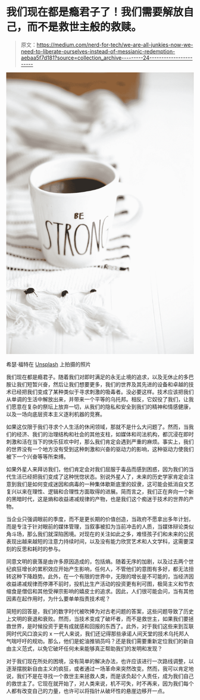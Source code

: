 # 我们现在都是瘾君子了！我们需要解放自己，而不是救世主般的救赎。

> 原文：<https://medium.com/nerd-for-tech/we-are-all-junkies-now-we-need-to-liberate-ourselves-instead-of-messianic-redemption-aebaa5f7d181?source=collection_archive---------24----------------------->

![](img/c8f9035d346681652def5e73a6497b8c.png)

希瑟·福特在 [Unsplash](https://unsplash.com?utm_source=medium&utm_medium=referral) 上拍摄的照片

我们现在都是瘾君子。随着我们对即时满足的永无止境的追求，以及无休止的多巴胺让我们短暂兴奋，然后让我们想要更多，我们的世界及其先进的设备和卓越的技术已经把我们变成了某种类似于寻求刺激的吸毒者。没必要这样。技术应该把我们从单调的生活中解放出来，并带来一个平等的乌托邦。相反，它奴役了我们，让我们愿意在复杂的祭坛上放弃一切，从我们的隐私和安全到我们的精神和情感健康，以及一场向底层资本主义逐利机器的竞赛。

如果这仅限于我们寻求个人生活的休闲领域，那就不是什么大问题了。然而，当我们的经济、我们的治理结构和社会的其他支柱，如媒体和司法机构，都沉浸在即时刺激和活在当下的快乐狂欢中时，那么我们肯定会遇到严重的麻烦。事实上，我们的世界没有一个地方没有受到这种刺激和兴奋的驱动力的影响，这种驱动力使我们被下一个兴奋等等所束缚。

如果外星人来拜访我们，他们肯定会对我们屈服于毒品而感到困惑，因为我们的当代生活已经把我们变成了这种恍惚状态。别说外星人了，未来的历史学家肯定会注意到我们是如何变成迷因和病毒的一种集体歇斯底里的奴隶，这可能会抵消自文艺复兴以来在理性、逻辑和合理性方面取得的进展。简而言之，我们正在奔向一个新的黑暗时代，这是熵和收益递减规律的产物，也是我们这个痴迷于技术的世界的产物。

当企业只强调眼前的季度，而不是更长期的价值创造，当政府不愿拿出多年计划，而是专注于针对眼前的媒体管理，当叙事被扣为当前冲击的人质，当媒体辩论类似角斗场，那么我们就深陷困境。对现在的关注如此之多，难怪孩子们和未来的公民表现出越来越短的注意力持续时间，以及没有能力欣赏艺术和人文学科，这需要深刻的反思和耗时的参与。

同意文明的衰落是由许多原因造成的，包括熵。随着无序的加剧，以及过去两个世纪疯狂增长的累积效应开始产生影响，任何人，不管他们的意图有多好，都无法扭转这种下降趋势。此外，在一个有限的世界中，无限的增长是不可能的，当经济因收益递减规律而停滞不前时，投机比生产活动的投资更有利可图，极简主义和节衣缩食是僧侣和其他受禅宗影响的嬉皮士的追求。因此，人们很可能会问，当有其他因素在起作用时，为什么要单单指责技术呢？

简短的回答是，我们的数字时代被吹捧为对古老问题的答案，这些问题导致了历史上文明的衰退和衰败。然而，当技术变成了破坏者，而不是救世主，如果我们要拯救世界，是时候投资于更有成就感和回报的东西了。此外，对于我们这些来到互联网时代风口浪尖的 x 一代人来说，我们还记得那些承诺人间天堂的技术乌托邦人气喘吁吁的规劝。那么，他们是蛇油推销员吗？还是我们需要重新定位我们的新自由主义范式，以免它破坏任何未来能够真正帮助我们的发明和发现？

对于我们现在所处的困境，没有简单的解决办法，也许应该进行一次路线调整，以逐渐摆脱新自由主义的疯狂，或者通过一场革命来突然改变。然而，我可以肯定地说，我们不是在寻找一个救世主来拯救人类，而是该负起个人责任，成为我们自己的救世主了。它现在就开始了，对人类来说，机不可失，时不再来，因为我们每个人都有改变自己的力量，也许可以将指针从破坏性的悬崖边移开一点。